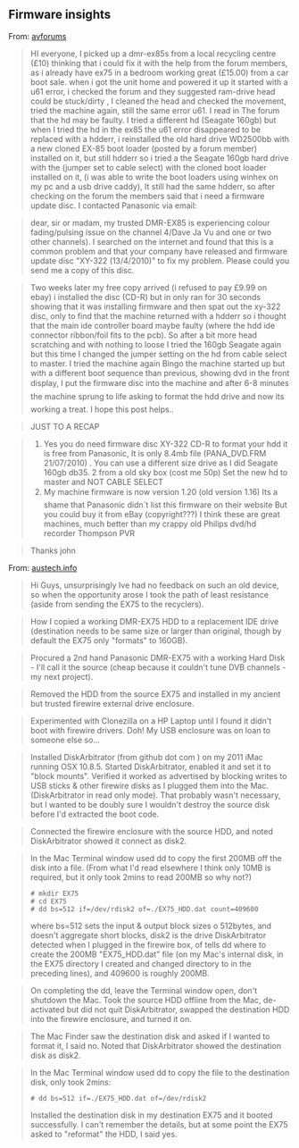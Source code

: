 ## Firmware insights

From: [avforums](https://www.avforums.com/threads/pan-ex85-faulty-tuner-now-u61-error.1452010/)

> HI everyone, I picked up a dmr-ex85s from a local recycling centre (£10) thinking that i could fix it with the help from the forum members, as i already have ex75 in a bedroom working great (£15.00) from a car boot sale. when i got the unit home and powered it up it started with a u61 error, i checked the forum and they suggested ram-drive head could be stuck/dirty , I cleaned the head and checked the movement, tried the machine again, still the same error u61. I read in The forum that the hd may be faulty. I tried a different hd (Seagate 160gb) but when I tried the hd in the ex85 the u61 error disappeared to be replaced with a hdderr, i reinstalled the old hard drive WD2500bb with a new cloned EX-85 boot loader (posted by a forum member) installed on it, but still hdderr so i tried a the Seagate 160gb hard drive with the (jumper set to cable select) with the cloned boot loader installed on it, (i was able to write the boot loaders using winhex on my pc and a usb drive caddy), It still had the same hdderr, so after checking on the forum the members said that i need a firmware update disc. I contacted Panasonic via email:

> dear, sir or madam, my trusted DMR-EX85 is experiencing colour fading/pulsing issue on the channel 4/Dave Ja Vu and one or two other channels). I searched on the internet and found that this is a common problem and that your company have released and firmware update disc "XY-322 (13/4/2010)" to fix my problem. Please could you send me a copy of this disc.

> Two weeks later my free copy arrived (i refused to pay £9.99 on ebay) i installed the disc (CD-R) but in only ran for 30 seconds showing that it was installing firmware and then spat out the xy-322 disc, only to find that the machine returned with a hdderr so i thought that the main ide controller board maybe faulty (where the hdd ide connector ribbon/foil fits to the pcb). So after a bit more head scratching and with nothing to loose I tried the 160gb Seagate again but this time I changed the jumper setting on the hd from cable select to master. I tried the machine again Bingo the machine started up but with a different boot sequence than previous, showing dvd in the front display, I put the firmware disc into the machine and after 6-8 minutes the machine sprung to life asking to format the hdd drive and now its working a treat.
I hope this post helps..

> JUST TO A RECAP

> 1. Yes you do need firmware disc XY-322 CD-R to format your hdd it is free from Panasonic,
> It is only 8.4mb file (PANA_DVD.FRM 21/07/2010)
> . You can use a different size drive as I did Seagate 160gb db35.
> 2 from a old sky box (cost me 50p)
> Set the new hd to master and NOT CABLE SELECT
> 3. My machine firmware is now version 1.20 (old version 1.16)
> Its a shame that Panasonic didn`t list this firmware on their website
> But you could buy it from eBay (copyright???)
> I think these are great machines, much better than my crappy old Philips dvd/hd recorder Thompson PVR

> Thanks john

From: [austech.info]( http://www.austech.info/showthread.php/53480-Panasonic-DVR-(DMR-EX75)-Service-manual)

> Hi Guys, unsurprisingly Ive had no feedback on such an old device, so when the opportunity arose I took the path of least resistance (aside from sending the EX75 to the recyclers).

> How I copied a working DMR-EX75 HDD to a replacement IDE drive (destination needs to be same size or larger than original, though by default the EX75 only "formats" to 160GB).

> Procured a 2nd hand Panasonic DMR-EX75 with a working Hard Disk - I'll call it the source (cheap because it couldn't tune DVB channels - my next project).

> Removed the HDD from the source EX75 and installed in my ancient but trusted firewire external drive enclosure.

> Experimented with Clonezilla on a HP Laptop until I found it didn't boot with firewire drivers. Doh! My USB enclosure was on loan to someone else so…

> Installed DiskArbitrator (from github dot com ) on my 2011 iMac running OSX 10.8.5. Started DiskArbitrator, enabled it and set it to "block mounts". Verified it worked as advertised by blocking writes to USB sticks & other firewire disks as I plugged them into the Mac. (DiskArbitrator in read only mode). That probably wasn't necessary, but I wanted to be doubly sure I wouldn't destroy the source disk before I'd extracted the boot code.

> Connected the firewire enclosure with the source HDD, and noted DiskArbitrator showed it connect as disk2.

> In the Mac Terminal window used dd to copy the first 200MB off the disk into a file. (From what I'd read elsewhere I think only 10MB is required, but it only took 2mins to read 200MB so why not?)
> ```
> # mkdir EX75
> # cd EX75
> # dd bs=512 if=/dev/rdisk2 of=./EX75_HDD.dat count=409600
> ```
> where bs=512 sets the input & output block sizes o 512bytes, and doesn't aggregate short blocks,
> disk2 is the drive DiskArbitrator detected when I plugged in the firewire box,
> of tells dd where to create the 200MB "EX75_HDD.dat" file (on my Mac's internal disk, in the EX75 directory I created and changed directory to in the preceding lines),
> and 409600 is roughly 200MB.

> On completing the dd, leave the Terminal window open, don't shutdown the Mac. Took the source HDD offline from the Mac, de-activated but did not quit DiskArbitrator, swapped the destination HDD into the firewire enclosure, and turned it on.

> The Mac Finder saw the destination disk and asked if I wanted to format it, I said no. Noted that DiskArbitrator showed the destination disk as disk2.

> In the Mac Terminal window used dd to copy the file to the destination disk, only took 2mins:
> ```
> # dd bs=512 if=./EX75_HDD.dat of=/dev/rdisk2
> ```
> Installed the destination disk in my destination EX75 and it booted successfully. I can't remember the details, but at some point the EX75 asked to "reformat" the HDD, I said yes.
